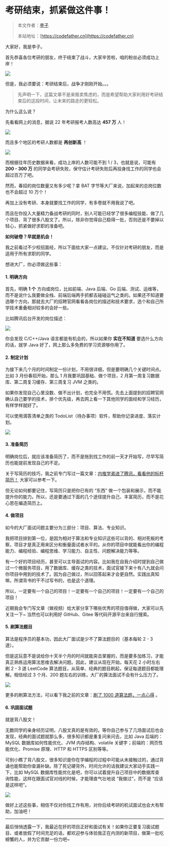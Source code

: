# 考研结束，抓紧做这件事！

> 本文作者：[李子](https://yuyuanweb.feishu.cn/wiki/Abldw5WkjidySxkKxU2cQdAtnah)
>
> 本站地址：[https://codefather.cn](https://codefather.cn)

大家好，我是李子。

首先恭喜各位考研的朋友，终于结束了战斗，大家辛苦啦，咱的粉丝必须成功上岸！

![](https://pic.yupi.icu/5563/202311061358011.png)

但是，我必须要说：考研结束后，战争才刚刚开始。。。

> 先声明一下，这篇文章不是来贩卖焦虑的，而是希望帮助大家利用好考研结束后的这段时间，让未来的路走的更轻松。

为什么这么说？

先看看网上的消息，据说 22 年考研报考人数高达 **457 万** 人！

![](https://pic.yupi.icu/5563/202311061358975.png)

而且多个地区的考研人数都是 **再创新高** ！

![](https://pic.yupi.icu/5563/202311061358991.png)

而根据往年历史数据来看，成功上岸的人数可能不到 1 / 3，也就是说，可能有 **200 - 300 万** 的同学会考研失败，保守估计考研失败后再投身找工作的同学也会超过百万了吧。

然而，春招的岗位数量又有多少呢？拿 BAT 字节等大厂来说，加起来的总岗位数也不会超过 10 万个！

再加上没有考研、本身就要找工作的同学，有多卷就不用我说了吧。

而且在你投入大量精力备战考研的同时，别人可能已经学了很多编程技能、做了几个项目、背了很多八股文了。所以，除非你觉得自己稳得一批，否则还是不要掉以轻心，抓紧做好求职的准备吧。

**如何破卷？早就是机会！**

我之前看过不少校招面经，所以下面给大家一点建议。不仅针对考研的朋友，而是适用于所有求职的同学。

想进大厂，你必须做这些事：

#### 1. 明确方向

首先，明确 **1 个** 方向或岗位，比如前端、Java 后端、Go 后端、测试、运维等，而不是说什么我要做全栈、前端后端两手抓都去碰碰运气之类的。如果还不知道要选哪个方向，那就去大厂的招聘官网看看各岗位的描述和技术要求，选个和自己所学技术重叠相对较多的会好一些。

比如腾讯后台开发的岗位描述：

![](https://pic.yupi.icu/5563/202311061358984.png)

你会发现 C/C++/Java 语言都是有机会的，所以如果你 **实在不知道** 要选什么方向的话，就学 Java 好了，网上那么多免费的学习资源够你用了。

#### 2. 制定计划

为接下来几个月的时间制定一份计划，不用很详细，但是要明确几个关键时间点。比如 3 月份春招开始，那么 1 月我要巩固基础、做个项目，2 月第一周复习数据库、第二周复习缓存、第三周复习 JVM 之类的。

如果你发现自己心里没数、做不出计划，也完全不用慌。先去上面提到的招聘官网确认自己要学的技术，排个优先级，再去网上看一下其他同学的面经和学习经历，有样学样就好了。

可以使用滴答清单之类的 TodoList（待办事项）软件，帮助你记录进度、落实计划。

![](https://pic.yupi.icu/5563/202311061358026.png)

#### 3. 准备简历

明确岗位后，就应该准备简历了，而不是拖到找工作的前一天才开始写，尽早写简历也能提前发现自己的不足。

关于写简历的技巧，我之前专门写过一篇文章：[内推学弟进了腾讯，看看他的标杆简历！](https://mp.weixin.qq.com/s?__biz=MzI1NDczNTAwMA==&mid=2247498320&idx=1&sn=8af54fb5f9fbcaea0b3f24d0ab45b31d&scene=21#wechat_redirect) 大家可以参考一下。

但无论如何都要记住，写简历只是把你已有的 “东西” 做一个包装和展示，而不能提升你的能力。所以，还是要通过下面的几个途径提升自己、丰富简历，而不是花心思在编造简历上。

#### 4. 做项目

如今的大厂面试问题主要分为三部分：项目、算法、专业知识。

我把项目排到第一位，是因为相对于算法和专业知识这些可以背的、相对死板的考察，项目才是真正用来区分和衡量面试者水平的。从你的项目中就能看出你的编程能力、编程经验、编程思维、学习能力、自主性、问题解决能力等等。

有一个好的项目经历，甚至可以主导面试的内容。比如我在自我介绍时提到自己做过一个微服务项目，用了数据库、缓存之类的技术，面试官接下来十有八九就会问你项目中用到的技术了。因为自己做过，所以回答起来才会更自然。实践出真知嘛，所谓背书的干不过写书的，也是这个道理。

所以，一定要有一个自己的项目！一定要有一个自己的项目！一定要有一个自己的项目！

近期我会专门写文章（做视频）给大家分享下哪些优秀的项目值得做，大家可以先关注一下~ 当然也可以利用好 GitHub、Gitee 等代码开源平台来自行搜索。

#### 5. 刷算法题目

算法是程序员的基本功，因此大厂面试是少不了算法题目的（基本每轮 2 - 3 道）。

但是这玩意不是说给你十天半个月的时间就能突击掌握的，而是要多加练习，才能真正熟练运用算法思维去解决问题。因此，建议从现在开始，每天花 2 小时左右刷 2 - 3 道 LeetCode 算法题目，从简单、经典的题目刷起，保证每道题目都能理解。相信经过 3 个月、200 题左右的训练，大厂的算法面试不会有什么压力了。

![](https://pic.yupi.icu/5563/202311061358000.png)

更多的刷算法方法，可以看下我之前的文章：[刷了 1000 道算法题，一点心得](https://mp.weixin.qq.com/s?__biz=MzI1NDczNTAwMA==&mid=2247496505&idx=1&sn=4bf3d2e7ddc7fe6c7bba4da6d174074c&scene=21#wechat_redirect) 。

#### 6. 巩固面试题

就是背八股文！

无数同学的亲身经历证明，八股文真的是有效的。等你自己参与了几场面试后也会发现，经典的面试题就那么多，很多知识都是重复问来问去，比如 Java 后端的：MySQL 数据库如何性能优化、JVM 内存结构、volatile 关键字；前端的：网页性能优化、Promise 原理、HTTP 和 HTTPS 区别等等。

可别小瞧了背八股文，很多知识是你在学编程的过程中可能从未接触过的，通过背诵也能帮助你查漏补缺。除了死记硬背外，时间允许的话我建议大家动手实践一下，比如 MySQL 数据库性能优化是吧，你可以试着提升自己项目中的数据库查询性能，这样在跟面试官对线的时候，才能理直气壮地说 “我做过”，而不是 “应该是这样吧”。

![](https://pic.yupi.icu/5563/202311061358466.png)

做好上述这些事，相信不仅对你找工作有用，对你后续考研的机试面试也会大有帮助，加油吧！



------


最后悄悄透露一下，我最近在肝的项目正好和面试有关！如果你正要复习面试题目、或者放假了时间充足的话，都欢迎参与体验我正在内测的新项目，做第一批吃螃蟹的人，并为它贡献一份力吧~